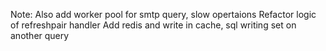 Note:
Also add worker pool for smtp query, slow opertaions
Refactor logic of refreshpair handler
Add redis and write in cache, sql writing set on another query